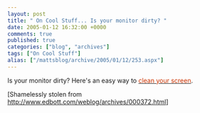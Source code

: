 ```yaml
---
layout: post
title: " On Cool Stuff... Is your monitor dirty? "
date: 2005-01-12 16:32:00 +0000
comments: true
published: true
categories: ["blog", "archives"]
tags: ["On Cool Stuff"]
alias: ["/mattsblog/archive/2005/01/12/253.aspx"]
---
```

<!-- more -->

<P>Is your monitor dirty? Here's an easy way to <A href="http://60gp.ovh.net/~cleanyou/"><FONT color=#cc3300>clean your screen</FONT></A>.</P>
 <P>[Shamelessly stolen from <A href="http://www.edbott.com/weblog/archives/000372.html">http://www.edbott.com/weblog/archives/000372.html</A>]</P>
 
